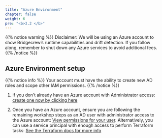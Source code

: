 ```yaml
---
title: "Azure Environment"
chapter: false
weight: 6
pre: "<b>3.2 </b>"
---
```


{{% notice warning %}}
Disclaimer: We will be using an Azure account to show Bridgecrew’s runtime capabilities and drift detection. If you follow along, remember to shut down any Azure services to avoid additional fees.
{{% /notice %}}

## Azure Environment setup

{{% notice info %}}
Your account must have the ability to create new AD roles and scope other IAM permissions.
{{% /notice %}}

1. If you don't already have an Azure account with Administrator access: [create
one now by clicking here](https://azure.microsoft.com/en-us/free/)

1. Once you have an Azure account, ensure you are following the remaining workshop steps as an AD user with administrator access to the Azure account: [View permissions for your user](https://portal.azure.com/#blade/Microsoft_AAD_IAM/ActiveDirectoryMenuBlade/Overview). Alternatively, you can use a service principal with enough access to perform Terraform tasks: [See the Terraform docs for more info](https://registry.terraform.io/providers/hashicorp/azuread/latest/docs/guides/service_principal_configuration)
